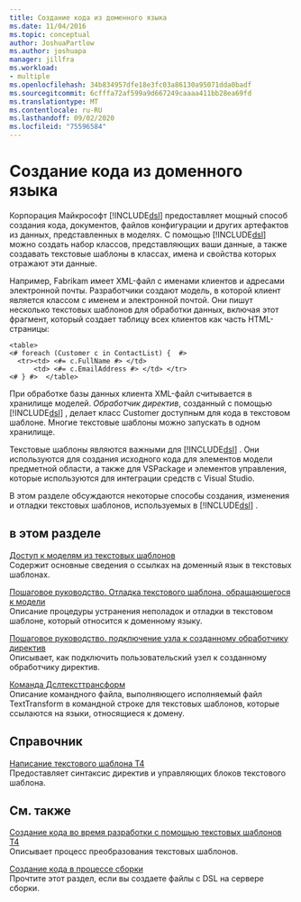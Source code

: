 ```yaml
---
title: Создание кода из доменного языка
ms.date: 11/04/2016
ms.topic: conceptual
author: JoshuaPartlow
ms.author: joshuapa
manager: jillfra
ms.workload:
- multiple
ms.openlocfilehash: 34b834957dfe18e3fc03a86130a95071dda0badf
ms.sourcegitcommit: 6cfffa72af599a9d667249caaaa411bb28ea69fd
ms.translationtype: MT
ms.contentlocale: ru-RU
ms.lasthandoff: 09/02/2020
ms.locfileid: "75596584"
---
```

# <a name="generating-code-from-a-domain-specific-language"></a>Создание кода из доменного языка

Корпорация Майкрософт [!INCLUDE[dsl](../modeling/includes/dsl_md.md)] предоставляет мощный способ создания кода, документов, файлов конфигурации и других артефактов из данных, представленных в моделях. С помощью [!INCLUDE[dsl](../modeling/includes/dsl_md.md)] можно создать набор классов, представляющих ваши данные, а также создавать текстовые шаблоны в классах, имена и свойства которых отражают эти данные.

Например, Fabrikam имеет XML-файл с именами клиентов и адресами электронной почты. Разработчики создают модель, в которой клиент является классом с именем и электронной почтой. Они пишут несколько текстовых шаблонов для обработки данных, включая этот фрагмент, который создает таблицу всех клиентов как часть HTML-страницы:

```
<table>
<# foreach (Customer c in ContactList) {  #>
  <tr><td> <#= c.FullName #> </td>
      <td> <#= c.EmailAddress #> </td> </tr>
<# } #>  </table>
```

При обработке базы данных клиента XML-файл считывается в хранилище моделей. *Обработчик директив*, созданный с помощью [!INCLUDE[dsl](../modeling/includes/dsl_md.md)] , делает класс Customer доступным для кода в текстовом шаблоне. Многие текстовые шаблоны можно запускать в одном хранилище.

Текстовые шаблоны являются важными для [!INCLUDE[dsl](../modeling/includes/dsl_md.md)] . Они используются для создания исходного кода для элементов модели предметной области, а также для VSPackage и элементов управления, которые используются для интеграции средств с Visual Studio.

В этом разделе обсуждаются некоторые способы создания, изменения и отладки текстовых шаблонов, используемых в [!INCLUDE[dsl](../modeling/includes/dsl_md.md)] .

## <a name="in-this-section"></a>в этом разделе

[Доступ к моделям из текстовых шаблонов](../modeling/accessing-models-from-text-templates.md)\
Содержит основные сведения о ссылках на доменный язык в текстовых шаблонах.

[Пошаговое руководство. Отладка текстового шаблона, обращающегося к модели](../modeling/walkthrough-debugging-a-text-template-that-accesses-a-model.md)\
Описание процедуры устранения неполадок и отладки в текстовом шаблоне, который относится к доменному языку.

[Пошаговое руководство. подключение узла к созданному обработчику директив](../modeling/walkthrough-connecting-a-host-to-a-generated-directive-processor.md)\
Описывает, как подключить пользовательский узел к созданному обработчику директив.

[Команда Дслтексттрансформ](../modeling/the-dsltexttransform-command.md)\
Описание командного файла, выполняющего исполняемый файл TextTransform в командной строке для текстовых шаблонов, которые ссылаются на языки, относящиеся к домену.

## <a name="reference"></a>Справочник

[Написание текстового шаблона T4](../modeling/writing-a-t4-text-template.md)\
Предоставляет синтаксис директив и управляющих блоков текстового шаблона.

## <a name="related-sections"></a>См. также

[Создание кода во время разработки с помощью текстовых шаблонов T4](../modeling/design-time-code-generation-by-using-t4-text-templates.md)\
Описывает процесс преобразования текстовых шаблонов.

[Создание кода в процессе сборки](../modeling/code-generation-in-a-build-process.md)\
Прочтите этот раздел, если вы создаете файлы с DSL на сервере сборки.
